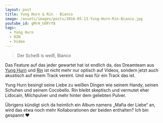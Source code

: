 ```yaml
---
layout: post
title: Yung Hurn & Rin - Bianco
image: /assets/images/posts/2016-05-13-Yung-Hurn-Rin-Bianco.jpg
youtube_id: gMrH_UdPrY8
tags:
  - Yung Hurn
  - RIN
  - Video
---
```

> Der Scheiß is weiß, Bianco

<!--more-->
Das Feature auf das jeder gewartet hat ist endlich da, das Dreamteam aus [Yung Hurn](/tag/yung-hurn) und [Rin](/tag/rin) ist nicht mehr nur optisch auf Videos, sondern jetzt auch akustisch auf einem Track vereint. Und was für ein Track das ist.

Yung Hurn besingt seine Liebe zu weißen Dingen wie seinem Handy, seinen Schuhen und seinem Cocobello. Rin bleibt skeptisch und vermutet eher Lidocain, Milchpulver und mehr hinter dem geliebten Pulver.

Übrigens kündigt sich da heimlich ein Album namens &bdquo;Mafia der Liebe&ldquo; an, wird das etwa noch mehr Kollaborationen der beiden enthalten? Ich bin gespannt :heart: